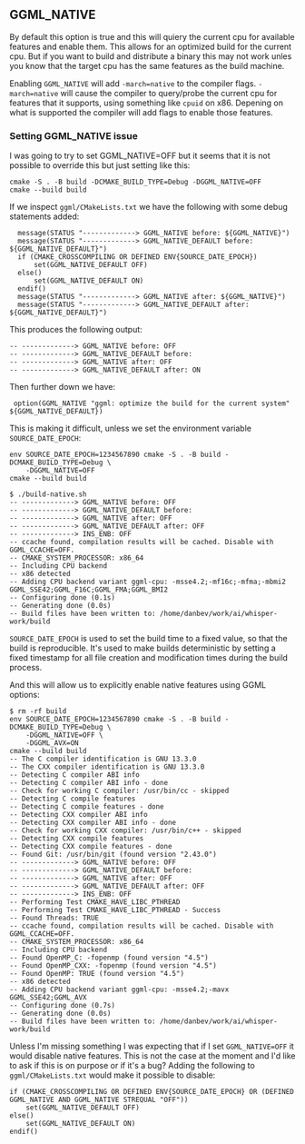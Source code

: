 ## GGML_NATIVE
By default this option is true and this will quiery the current cpu for available
features and enable them. This allows for an optimized build for the current cpu.
But if you want to build and distribute a binary this may not work unles you
know that the target cpu has the same features as the build machine.

Enabling `GGML_NATIVE` will add `-march=native` to the compiler flags. 
`-march=native` will cause the compiler to query/probe the current cpu for
features that it supports, using something like `cpuid` on x86. Depening on what
is supported the compiler will add flags to enable those features.



### Setting GGML_NATIVE issue
I was going to try to set GGML_NATIVE=OFF but it seems that it is not possible
to override this but just setting like this:
```console
cmake -S . -B build -DCMAKE_BUILD_TYPE=Debug -DGGML_NATIVE=OFF
cmake --build build
```

If we inspect `ggml/CMakeLists.txt` we have the following with some debug
statements added:
```console
  message(STATUS "-------------> GGML_NATIVE before: ${GGML_NATIVE}")             
  message(STATUS "-------------> GGML_NATIVE_DEFAULT before: ${GGML_NATIVE_DEFAULT}")
  if (CMAKE_CROSSCOMPILING OR DEFINED ENV{SOURCE_DATE_EPOCH})                     
      set(GGML_NATIVE_DEFAULT OFF)                                                
  else()                                                                          
      set(GGML_NATIVE_DEFAULT ON)                                                 
  endif()                                                                         
  message(STATUS "-------------> GGML_NATIVE after: ${GGML_NATIVE}")              
  message(STATUS "-------------> GGML_NATIVE_DEFAULT after: ${GGML_NATIVE_DEFAULT}")
```
This produces the following output:
```console
-- -------------> GGML_NATIVE before: OFF
-- -------------> GGML_NATIVE_DEFAULT before: 
-- -------------> GGML_NATIVE after: OFF
-- -------------> GGML_NATIVE_DEFAULT after: ON
```
Then further down we have:
```console
 option(GGML_NATIVE "ggml: optimize the build for the current system" ${GGML_NATIVE_DEFAULT})
```

This is making it difficult, unless we set the environment variable 
`SOURCE_DATE_EPOCH`:
```console
env SOURCE_DATE_EPOCH=1234567890 cmake -S . -B build -DCMAKE_BUILD_TYPE=Debug \
    -DGGML_NATIVE=OFF
cmake --build build

$ ./build-native.sh
-- -------------> GGML_NATIVE before: OFF
-- -------------> GGML_NATIVE_DEFAULT before:
-- -------------> GGML_NATIVE after: OFF
-- -------------> GGML_NATIVE_DEFAULT after: OFF
-- -------------> INS_ENB: OFF
-- ccache found, compilation results will be cached. Disable with GGML_CCACHE=OFF.
-- CMAKE_SYSTEM_PROCESSOR: x86_64
-- Including CPU backend
-- x86 detected
-- Adding CPU backend variant ggml-cpu: -msse4.2;-mf16c;-mfma;-mbmi2 GGML_SSE42;GGML_F16C;GGML_FMA;GGML_BMI2
-- Configuring done (0.1s)
-- Generating done (0.0s)
-- Build files have been written to: /home/danbev/work/ai/whisper-work/build
```
`SOURCE_DATE_EPOCH` is used to set the build time to a fixed value, so that the
build is reproducible. It's used to make builds deterministic by setting a fixed
timestamp for all file creation and modification times during the build process.

And this will allow us to explicitly enable native features using GGML options:
```console
$ rm -rf build
env SOURCE_DATE_EPOCH=1234567890 cmake -S . -B build -DCMAKE_BUILD_TYPE=Debug \
    -DGGML_NATIVE=OFF \
    -DGGML_AVX=ON
cmake --build build
-- The C compiler identification is GNU 13.3.0
-- The CXX compiler identification is GNU 13.3.0
-- Detecting C compiler ABI info
-- Detecting C compiler ABI info - done
-- Check for working C compiler: /usr/bin/cc - skipped
-- Detecting C compile features
-- Detecting C compile features - done
-- Detecting CXX compiler ABI info
-- Detecting CXX compiler ABI info - done
-- Check for working CXX compiler: /usr/bin/c++ - skipped
-- Detecting CXX compile features
-- Detecting CXX compile features - done
-- Found Git: /usr/bin/git (found version "2.43.0") 
-- -------------> GGML_NATIVE before: OFF
-- -------------> GGML_NATIVE_DEFAULT before: 
-- -------------> GGML_NATIVE after: OFF
-- -------------> GGML_NATIVE_DEFAULT after: OFF
-- -------------> INS_ENB: OFF
-- Performing Test CMAKE_HAVE_LIBC_PTHREAD
-- Performing Test CMAKE_HAVE_LIBC_PTHREAD - Success
-- Found Threads: TRUE  
-- ccache found, compilation results will be cached. Disable with GGML_CCACHE=OFF.
-- CMAKE_SYSTEM_PROCESSOR: x86_64
-- Including CPU backend
-- Found OpenMP_C: -fopenmp (found version "4.5") 
-- Found OpenMP_CXX: -fopenmp (found version "4.5") 
-- Found OpenMP: TRUE (found version "4.5")  
-- x86 detected
-- Adding CPU backend variant ggml-cpu: -msse4.2;-mavx GGML_SSE42;GGML_AVX
-- Configuring done (0.7s)
-- Generating done (0.0s)
-- Build files have been written to: /home/danbev/work/ai/whisper-work/build
```

Unless I'm missing something I was expecting that if I set `GGML_NATIVE=OFF` it
would disable native features. This is not the case at the moment and I'd like
to ask if this is on purpose or if it's a bug?
Adding the following to `ggml/CMakeLists.txt` would make it possible to disable:
```console
if (CMAKE_CROSSCOMPILING OR DEFINED ENV{SOURCE_DATE_EPOCH} OR (DEFINED GGML_NATIVE AND GGML_NATIVE STREQUAL "OFF"))
    set(GGML_NATIVE_DEFAULT OFF)
else()
    set(GGML_NATIVE_DEFAULT ON)
endif()
```
